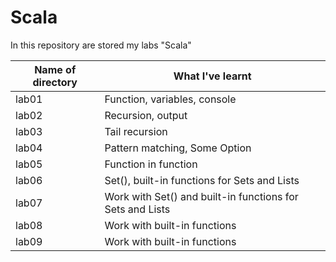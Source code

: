 # Scala
In this repository are stored my labs "Scala"

| Name of directory | What I've learnt  |
|----------|----------|
| lab01    | Function, variables, console |
| lab02    | Recursion, output |
| lab03    | Tail recursion | 
| lab04    | Pattern matching, Some Option | 
| lab05    | Function in function | 
| lab06    | Set(), built-in functions for Sets and Lists | 
| lab07    | Work with Set() and built-in functions for Sets and Lists | 
| lab08    | Work with built-in functions | 
| lab09    | Work with built-in functions |







